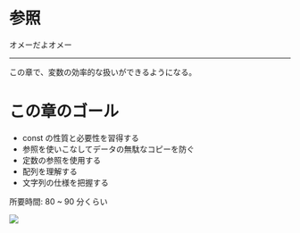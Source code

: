 # 参照

オメーだよオメー

---

この章で、変数の効率的な扱いができるようになる。

# この章のゴール

- const の性質と必要性を習得する
- 参照を使いこなしてデータの無駄なコピーを防ぐ
- 定数の参照を使用する
- 配列を理解する
- 文字列の仕様を把握する

所要時間: 80 ~ 90 分くらい

<!--shinobi1--><script type="text/javascript" src="//xa.shinobi.jp/ufo/188681808"></script><noscript><a href="//xa.shinobi.jp/bin/gg?188681808" target="_blank"><img src="//xa.shinobi.jp/bin/ll?188681808" border="0"></a><br><span style="font-size:9px"><img style="margin:0;vertical-align:text-bottom;" src="//img.shinobi.jp/tadaima/fj.gif" width="19" height="11"> </span></noscript><!--shinobi2-->
